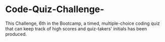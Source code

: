 # Code-Quiz-Challenge-
This Challenge, 6th in the Bootcamp, a timed, multiple-choice coding quiz that can keep track of high scores and quiz-takers' initials has been produced.
